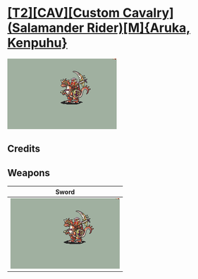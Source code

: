# [\[T2\]\[CAV\]\[Custom Cavalry\]\(Salamander Rider\)\[M\]{Aruka, Kenpuhu}](./)

<img src="./1.%20Sword/Sword_000.png" alt="[T2][CAV][Custom Cavalry](Salamander Rider)[M]{Aruka, Kenpuhu} standing" />

## Credits



## Weapons


|Sword |
|  :---: |
| <img alt="Sword animation" src="./1.%20Sword/Sword.gif" /> |
